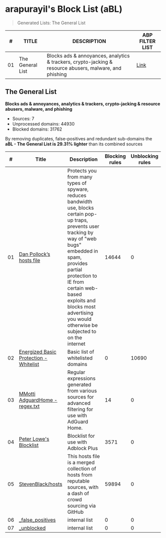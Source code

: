 # arapurayil's Block List (aBL)

> Generated Lists: The General List

| #   | TITLE              | DESCRIPTION                                                                                               | ABP FILTER LIST                                                                      |
| --- | ------------------ | --------------------------------------------------------------------------------------------------------- | ------------------------------------------------------------------------------------ |
| 01  | The General List   | Blocks ads & annoyances, analytics & trackers, crypto-jacking & resource abusers, malware, and phishing   | [Link](https://github.com/arapurayil/aBL/raw/master/lists/general/filter_list.txt)   |

## The General List

**Blocks ads & annoyances, analytics & trackers, crypto-jacking &
resource abusers, malware, and phishing**

-   Sources: 7
-   Unprocessed domains: 44930
-   Blocked domains: 31762

By removing duplicates, false-positives and redundant sub-domains the **aBL - The General List is 29.31% lighter** than its combined sources

| #   | Title                                                                                                                                      | Description                                                                                                                                                                                                                                                                                                            | Blocking rules | Unblocking rules |
| --- | ------------------------------------------------------------------------------------------------------------------------------------------ | ---------------------------------------------------------------------------------------------------------------------------------------------------------------------------------------------------------------------------------------------------------------------------------------------------------------------- | -------------- | ---------------- |
| 01  | [Dan Pollock’s hosts file](https://someonewhocares.org/hosts/hosts)                                                                        | Protects you from many types of spyware, reduces bandwidth use, blocks certain pop-up traps, prevents user tracking by way of \"web bugs\" embedded in spam, provides partial protection to IE from certain web-based exploits and blocks most advertising you would otherwise be subjected to on the internet         | 14644          | 0                |
| 02  | [Energized Basic Protection - Whitelist](https://raw.githubusercontent.com/EnergizedProtection/unblock/master/basic/formats/domains.txt)   | Basic list of whitelisted domains                                                                                                                                                                                                                                                                                      | 0              | 10690            |
| 03  | [MMotti AdguardHome - regex.txt](https://raw.githubusercontent.com/mmotti/adguard-home-filters/master/regex.txt)                           | Regular expressions generated from various sources for advanced filtering for use with AdGuard Home.                                                                                                                                                                                                                   | 14             | 0                |
| 04  | [Peter Lowe's Blocklist](https://pgl.yoyo.org/adservers/serverlist.php?hostformat=adblockplus&showintro=1&mimetype=plaintext)              | Blocklist for use with Adblock Plus                                                                                                                                                                                                                                                                                    | 3571           | 0                |
| 05  | [StevenBlack/hosts](https://raw.githubusercontent.com/StevenBlack/hosts/master/hosts)                                                      | This hosts file is a merged collection of hosts from reputable sources, with a dash of crowd sourcing via GitHub                                                                                                                                                                                                       | 59894          | 0                |
| 06  | [\_false\_positives](https://raw.githubusercontent.com/arapurayil/abl/master/lists/general/_false_positives.txt)                           | internal list                                                                                                                                                                                                                                                                                                          | 0              | 0                |
| 07  | [\_unblocked](https://raw.githubusercontent.com/arapurayil/abl/master/lists/general/_unblocked.txt)                                        | internal list                                                                                                                                                                                                                                                                                                          | 0              | 0                |

